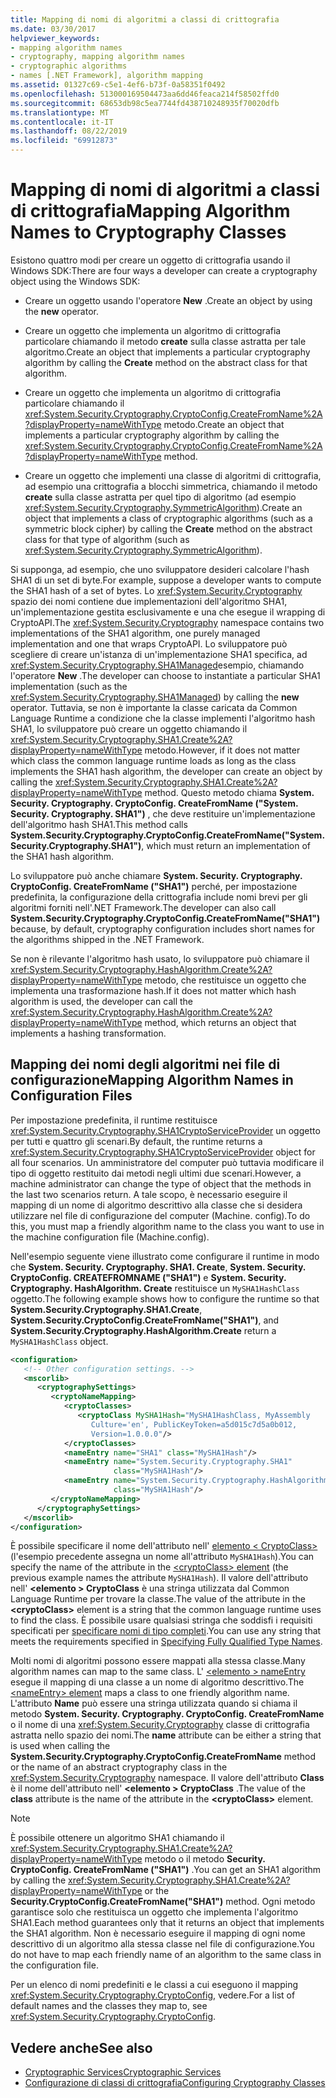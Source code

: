 ```yaml
---
title: Mapping di nomi di algoritmi a classi di crittografia
ms.date: 03/30/2017
helpviewer_keywords:
- mapping algorithm names
- cryptography, mapping algorithm names
- cryptographic algorithms
- names [.NET Framework], algorithm mapping
ms.assetid: 01327c69-c5e1-4ef6-b73f-0a58351f0492
ms.openlocfilehash: 513000169504473aa6dd46feaca214f58502ffd0
ms.sourcegitcommit: 68653db98c5ea7744fd438710248935f70020dfb
ms.translationtype: MT
ms.contentlocale: it-IT
ms.lasthandoff: 08/22/2019
ms.locfileid: "69912873"
---
```

# <a name="mapping-algorithm-names-to-cryptography-classes"></a><span data-ttu-id="2bc91-102">Mapping di nomi di algoritmi a classi di crittografia</span><span class="sxs-lookup"><span data-stu-id="2bc91-102">Mapping Algorithm Names to Cryptography Classes</span></span>
<span data-ttu-id="2bc91-103">Esistono quattro modi per creare un oggetto di crittografia usando il Windows SDK:</span><span class="sxs-lookup"><span data-stu-id="2bc91-103">There are four ways a developer can create a cryptography object using the Windows SDK:</span></span>  
  
- <span data-ttu-id="2bc91-104">Creare un oggetto usando l'operatore **New** .</span><span class="sxs-lookup"><span data-stu-id="2bc91-104">Create an object by using the **new** operator.</span></span>  
  
- <span data-ttu-id="2bc91-105">Creare un oggetto che implementa un algoritmo di crittografia particolare chiamando il metodo **create** sulla classe astratta per tale algoritmo.</span><span class="sxs-lookup"><span data-stu-id="2bc91-105">Create an object that implements a particular cryptography algorithm by calling the **Create** method on the abstract class for that algorithm.</span></span>  
  
- <span data-ttu-id="2bc91-106">Creare un oggetto che implementa un algoritmo di crittografia particolare chiamando il <xref:System.Security.Cryptography.CryptoConfig.CreateFromName%2A?displayProperty=nameWithType> metodo.</span><span class="sxs-lookup"><span data-stu-id="2bc91-106">Create an object that implements a particular cryptography algorithm by calling the <xref:System.Security.Cryptography.CryptoConfig.CreateFromName%2A?displayProperty=nameWithType> method.</span></span>  
  
- <span data-ttu-id="2bc91-107">Creare un oggetto che implementi una classe di algoritmi di crittografia, ad esempio una crittografia a blocchi simmetrica, chiamando il metodo **create** sulla classe astratta per quel tipo di algoritmo (ad esempio <xref:System.Security.Cryptography.SymmetricAlgorithm>).</span><span class="sxs-lookup"><span data-stu-id="2bc91-107">Create an object that implements a class of cryptographic algorithms (such as a symmetric block cipher) by calling the **Create** method on the abstract class for that type of algorithm (such as <xref:System.Security.Cryptography.SymmetricAlgorithm>).</span></span>  
  
 <span data-ttu-id="2bc91-108">Si supponga, ad esempio, che uno sviluppatore desideri calcolare l'hash SHA1 di un set di byte.</span><span class="sxs-lookup"><span data-stu-id="2bc91-108">For example, suppose a developer wants to compute the SHA1 hash of a set of bytes.</span></span> <span data-ttu-id="2bc91-109">Lo <xref:System.Security.Cryptography> spazio dei nomi contiene due implementazioni dell'algoritmo SHA1, un'implementazione gestita esclusivamente e una che esegue il wrapping di CryptoAPI.</span><span class="sxs-lookup"><span data-stu-id="2bc91-109">The <xref:System.Security.Cryptography> namespace contains two implementations of the SHA1 algorithm, one purely managed implementation and one that wraps CryptoAPI.</span></span> <span data-ttu-id="2bc91-110">Lo sviluppatore può scegliere di creare un'istanza di un'implementazione SHA1 specifica, ad <xref:System.Security.Cryptography.SHA1Managed>esempio, chiamando l'operatore **New** .</span><span class="sxs-lookup"><span data-stu-id="2bc91-110">The developer can choose to instantiate a particular SHA1 implementation (such as the <xref:System.Security.Cryptography.SHA1Managed>) by calling the **new** operator.</span></span> <span data-ttu-id="2bc91-111">Tuttavia, se non è importante la classe caricata da Common Language Runtime a condizione che la classe implementi l'algoritmo hash SHA1, lo sviluppatore può creare un oggetto chiamando il <xref:System.Security.Cryptography.SHA1.Create%2A?displayProperty=nameWithType> metodo.</span><span class="sxs-lookup"><span data-stu-id="2bc91-111">However, if it does not matter which class the common language runtime loads as long as the class implements the SHA1 hash algorithm, the developer can create an object by calling the <xref:System.Security.Cryptography.SHA1.Create%2A?displayProperty=nameWithType> method.</span></span> <span data-ttu-id="2bc91-112">Questo metodo chiama **System. Security. Cryptography. CryptoConfig. CreateFromName ("System. Security. Cryptography. SHA1")** , che deve restituire un'implementazione dell'algoritmo hash SHA1.</span><span class="sxs-lookup"><span data-stu-id="2bc91-112">This method calls **System.Security.Cryptography.CryptoConfig.CreateFromName("System.Security.Cryptography.SHA1")**, which must return an implementation of the SHA1 hash algorithm.</span></span>  
  
 <span data-ttu-id="2bc91-113">Lo sviluppatore può anche chiamare **System. Security. Cryptography. CryptoConfig. CreateFromName ("SHA1")** perché, per impostazione predefinita, la configurazione della crittografia include nomi brevi per gli algoritmi forniti nell'.NET Framework.</span><span class="sxs-lookup"><span data-stu-id="2bc91-113">The developer can also call **System.Security.Cryptography.CryptoConfig.CreateFromName("SHA1")** because, by default, cryptography configuration includes short names for the algorithms shipped in the .NET Framework.</span></span>  
  
 <span data-ttu-id="2bc91-114">Se non è rilevante l'algoritmo hash usato, lo sviluppatore può chiamare il <xref:System.Security.Cryptography.HashAlgorithm.Create%2A?displayProperty=nameWithType> metodo, che restituisce un oggetto che implementa una trasformazione hash.</span><span class="sxs-lookup"><span data-stu-id="2bc91-114">If it does not matter which hash algorithm is used, the developer can call the <xref:System.Security.Cryptography.HashAlgorithm.Create%2A?displayProperty=nameWithType> method, which returns an object that implements a hashing transformation.</span></span>  
  
## <a name="mapping-algorithm-names-in-configuration-files"></a><span data-ttu-id="2bc91-115">Mapping dei nomi degli algoritmi nei file di configurazione</span><span class="sxs-lookup"><span data-stu-id="2bc91-115">Mapping Algorithm Names in Configuration Files</span></span>  
 <span data-ttu-id="2bc91-116">Per impostazione predefinita, il runtime restituisce <xref:System.Security.Cryptography.SHA1CryptoServiceProvider> un oggetto per tutti e quattro gli scenari.</span><span class="sxs-lookup"><span data-stu-id="2bc91-116">By default, the runtime returns a <xref:System.Security.Cryptography.SHA1CryptoServiceProvider> object for all four scenarios.</span></span> <span data-ttu-id="2bc91-117">Un amministratore del computer può tuttavia modificare il tipo di oggetto restituito dai metodi negli ultimi due scenari.</span><span class="sxs-lookup"><span data-stu-id="2bc91-117">However, a machine administrator can change the type of object that the methods in the last two scenarios return.</span></span> <span data-ttu-id="2bc91-118">A tale scopo, è necessario eseguire il mapping di un nome di algoritmo descrittivo alla classe che si desidera utilizzare nel file di configurazione del computer (Machine. config).</span><span class="sxs-lookup"><span data-stu-id="2bc91-118">To do this, you must map a friendly algorithm name to the class you want to use in the machine configuration file (Machine.config).</span></span>  
  
 <span data-ttu-id="2bc91-119">Nell'esempio seguente viene illustrato come configurare il runtime in modo che **System. Security. Cryptography. SHA1. Create**, **System. Security. CryptoConfig. CREATEFROMNAME ("SHA1")** e **System. Security. Cryptography. HashAlgorithm. Create** restituisce un `MySHA1HashClass` oggetto.</span><span class="sxs-lookup"><span data-stu-id="2bc91-119">The following example shows how to configure the runtime so that **System.Security.Cryptography.SHA1.Create**, **System.Security.CryptoConfig.CreateFromName("SHA1")**, and **System.Security.Cryptography.HashAlgorithm.Create** return a `MySHA1HashClass` object.</span></span>  
  
```xml  
<configuration>  
   <!-- Other configuration settings. -->  
   <mscorlib>  
      <cryptographySettings>  
         <cryptoNameMapping>  
            <cryptoClasses>  
               <cryptoClass MySHA1Hash="MySHA1HashClass, MyAssembly  
                  Culture='en', PublicKeyToken=a5d015c7d5a0b012,  
                  Version=1.0.0.0"/>  
            </cryptoClasses>  
            <nameEntry name="SHA1" class="MySHA1Hash"/>  
            <nameEntry name="System.Security.Cryptography.SHA1"  
                       class="MySHA1Hash"/>  
            <nameEntry name="System.Security.Cryptography.HashAlgorithm"  
                       class="MySHA1Hash"/>  
         </cryptoNameMapping>  
      </cryptographySettings>  
   </mscorlib>  
</configuration>  
```  
  
 <span data-ttu-id="2bc91-120">È possibile specificare il nome dell'attributo nell' [elemento < CryptoClass\> ](./file-schema/cryptography/cryptoclass-element.md) (l'esempio precedente assegna un nome all'attributo `MySHA1Hash`).</span><span class="sxs-lookup"><span data-stu-id="2bc91-120">You can specify the name of the attribute in the [<cryptoClass\> element](./file-schema/cryptography/cryptoclass-element.md) (the previous example names the attribute `MySHA1Hash`).</span></span> <span data-ttu-id="2bc91-121">Il valore dell'attributo nell'  **\<elemento > CryptoClass** è una stringa utilizzata dal Common Language Runtime per trovare la classe.</span><span class="sxs-lookup"><span data-stu-id="2bc91-121">The value of the attribute in the **\<cryptoClass>** element is a string that the common language runtime uses to find the class.</span></span> <span data-ttu-id="2bc91-122">È possibile usare qualsiasi stringa che soddisfi i requisiti specificati per [specificare nomi di tipo completi](../reflection-and-codedom/specifying-fully-qualified-type-names.md).</span><span class="sxs-lookup"><span data-stu-id="2bc91-122">You can use any string that meets the requirements specified in [Specifying Fully Qualified Type Names](../reflection-and-codedom/specifying-fully-qualified-type-names.md).</span></span>  
  
 <span data-ttu-id="2bc91-123">Molti nomi di algoritmi possono essere mappati alla stessa classe.</span><span class="sxs-lookup"><span data-stu-id="2bc91-123">Many algorithm names can map to the same class.</span></span> <span data-ttu-id="2bc91-124">L' [ \<elemento > nameEntry](./file-schema/cryptography/nameentry-element.md) esegue il mapping di una classe a un nome di algoritmo descrittivo.</span><span class="sxs-lookup"><span data-stu-id="2bc91-124">The [\<nameEntry> element](./file-schema/cryptography/nameentry-element.md) maps a class to one friendly algorithm name.</span></span> <span data-ttu-id="2bc91-125">L'attributo **Name** può essere una stringa utilizzata quando si chiama il metodo **System. Security. Cryptography. CryptoConfig. CreateFromName** o il nome di una <xref:System.Security.Cryptography> classe di crittografia astratta nello spazio dei nomi.</span><span class="sxs-lookup"><span data-stu-id="2bc91-125">The **name** attribute can be either a string that is used when calling the **System.Security.Cryptography.CryptoConfig.CreateFromName** method or the name of an abstract cryptography class in the <xref:System.Security.Cryptography> namespace.</span></span> <span data-ttu-id="2bc91-126">Il valore dell'attributo **Class** è il nome dell'attributo nell'  **\<elemento > CryptoClass** .</span><span class="sxs-lookup"><span data-stu-id="2bc91-126">The value of the **class** attribute is the name of the attribute in the **\<cryptoClass>** element.</span></span>  
  
> [!NOTE]
> <span data-ttu-id="2bc91-127">È possibile ottenere un algoritmo SHA1 chiamando il <xref:System.Security.Cryptography.SHA1.Create%2A?displayProperty=nameWithType> metodo o il metodo **Security. CryptoConfig. CreateFromName ("SHA1")** .</span><span class="sxs-lookup"><span data-stu-id="2bc91-127">You can get an SHA1 algorithm by calling the <xref:System.Security.Cryptography.SHA1.Create%2A?displayProperty=nameWithType> or the **Security.CryptoConfig.CreateFromName("SHA1")** method.</span></span> <span data-ttu-id="2bc91-128">Ogni metodo garantisce solo che restituisca un oggetto che implementa l'algoritmo SHA1.</span><span class="sxs-lookup"><span data-stu-id="2bc91-128">Each method guarantees only that it returns an object that implements the SHA1 algorithm.</span></span> <span data-ttu-id="2bc91-129">Non è necessario eseguire il mapping di ogni nome descrittivo di un algoritmo alla stessa classe nel file di configurazione.</span><span class="sxs-lookup"><span data-stu-id="2bc91-129">You do not have to map each friendly name of an algorithm to the same class in the configuration file.</span></span>  
  
 <span data-ttu-id="2bc91-130">Per un elenco di nomi predefiniti e le classi a cui eseguono il mapping <xref:System.Security.Cryptography.CryptoConfig>, vedere.</span><span class="sxs-lookup"><span data-stu-id="2bc91-130">For a list of default names and the classes they map to, see <xref:System.Security.Cryptography.CryptoConfig>.</span></span>  
  
## <a name="see-also"></a><span data-ttu-id="2bc91-131">Vedere anche</span><span class="sxs-lookup"><span data-stu-id="2bc91-131">See also</span></span>

- [<span data-ttu-id="2bc91-132">Cryptographic Services</span><span class="sxs-lookup"><span data-stu-id="2bc91-132">Cryptographic Services</span></span>](../../standard/security/cryptographic-services.md)
- [<span data-ttu-id="2bc91-133">Configurazione di classi di crittografia</span><span class="sxs-lookup"><span data-stu-id="2bc91-133">Configuring Cryptography Classes</span></span>](configure-cryptography-classes.md)
